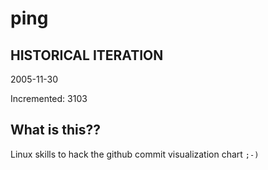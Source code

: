 # ping

## HISTORICAL ITERATION
2005-11-30

Incremented: 3103

## What is this?? 
Linux skills to hack the github commit visualization chart `;-)`
